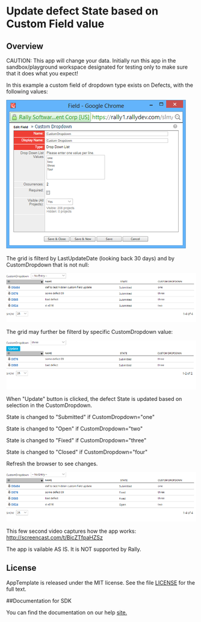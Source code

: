 Update defect State based on Custom Field value
=========================

## Overview
CAUTION: This app will change your data.
Initially run this app in the sandbox/playground workspace designated for testing only to make sure that it does what you expect!

In this example a custom field of dropdown type exists on Defects, with the following values:

![](pic0.png)

The grid is filterd by LastUpdateDate (looking back 30 days) and by CustomDropdown that is not null:

![](pic1.png)

The grid may further be filterd by specific CustomDropdown value:

![](pic2.png)

When "Update" button is clicked, the defect State is updated based on selection in the CustomDropdown.

State is changed to "Submitted" if CustomDropdown="one"

State is changed to "Open" if CustomDropdown="two"

State is changed to "Fixed" if CustomDropdown="three"

State is changed to "Closed" if CustomDropdown="four"


Refresh the browser to see changes.

![](pic3.png)

This few second video captures how the app works:
http://screencast.com/t/BicZTfpaHZSz

The app is vailable AS IS. It is NOT supported by Rally.
## License

AppTemplate is released under the MIT license.  See the file [LICENSE](./LICENSE) for the full text.

##Documentation for SDK

You can find the documentation on our help [site.](https://help.rallydev.com/apps/2.0rc3/doc/)
